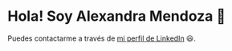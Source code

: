# Hola! Soy Alexandra Mendoza 👋

Puedes contactarme a través de [mi perfil de LinkedIn](https://www.linkedin.com/in/alexandra-mendoza-malasquez/) 😃.
